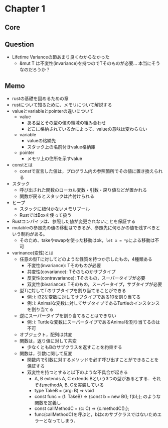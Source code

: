# Chapter 1
## Core

## Question
- Lifetime Varianceの節あまり良くわからなかった
  - &mut T は不変性(invariance)を持つのでTそのものが必要... 本当にそうなのだろうか？
## Memo
- rustの基礎を固めるための章
- rustについて知るために、メモリについて解説する
- valueとvariableとpointerの違いについて
  - value
    - ある型とその型の値の領域の組み合わせ
    - どこに格納されているかによって、valueの意味は変わらない
  - variable
    - valueの格納先
    - スタック上の名前付きvalue格納庫
  - pointer
    - メモリ上の住所を示すvalue
- constとは
  - constで宣言した値は，プログラム内の参照箇所でその値に置き換えられる
- スタック
  - 呼び出された関数のローカル変数・引数・戻り値などが置かれる
  - 関数が戻るとスタックは片付けられる
- ヒープ
  - スタックに紐付かないメモリプール
  - RustではBoxを使って扱う
- Rustコンパイラは、参照した値が変更されないことを保証する
- mutableの参照先の値の移動はできるが、参照先に何らかの値を残すべきという制約がある。
  - そのため、takeやswapを使った移動はok，`let x = *p`による移動は不可
- varinance(変性)とは
  - 任意の型Tに対してどのような性質を持つか示したもの，4種類ある
    - 不変性(invariance): Tそのものが必要
    - 共変性(covariance): Tそのものかサブタイプ
    - 反変性(contravariance): Tそのもの，スーパータイプが必要
    - 双変性(bivariance): Tそのもの，スーパータイプ，サブタイプが必要
  - 型Tに対してTのサブタイプを割り当てることができる
    - 例: i: i32な変数に対してサブタイプである10を割り当てる
    - 例: i: Animalな変数に対してサブタイプであるTurtleのインスタンスを割り当てる
  - 逆にスーパータイプを割り当てることはできない
    - 例: i: Turtleな変数にスーパータイプであるAnimalを割り当てるのは不可
  - オブジェクト，配列は共変
  - 関数は，返り値に対して共変
    - 少なくともBのサブクラスを返すことを約束する
  - 関数は，引数に関して反変
    - 関数内で引数に対するメソッドを必ず呼び出すことができることを保証する
    - 双変性を持つとすると以下のような不具合が起きる
      - A, B extends A, C extends Bという3つの型があるとする．それぞれmethodA, B, Cを実装している
      - type TakeB = (arg: B) => void
      - const func = (f: TakeB) => {const b = new B(); f(b);}; のような関数を定義し
      - const callMethodC = (c: C) => {c.methodC();};
      - func(callMethodC)を呼ぶと，bはcのサブクラスではないためエラーとなってしまう．

